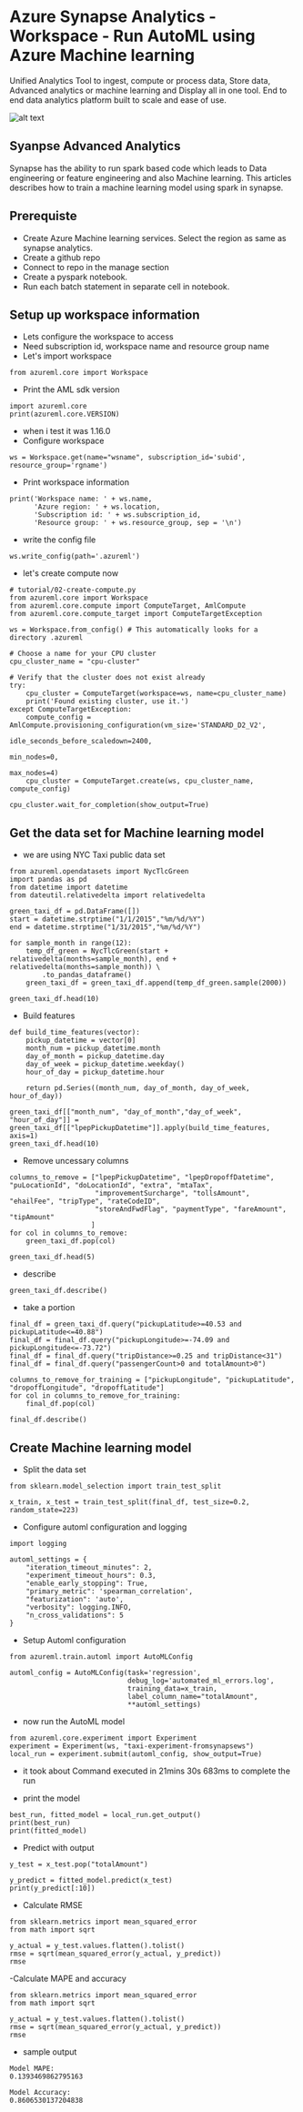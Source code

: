 # Azure Synapse Analytics - Workspace - Run AutoML using Azure Machine learning

Unified Analytics Tool to ingest, compute or process data, Store data, Advanced analytics or machine learning and Display all in one tool. End to end data analytics platform built to scale and ease of use. 

![alt text](https://github.com/balakreshnan/synapseAnalytics/blob/master/images/synapseprocess.JPG "Synapse Analytics")

## Syanpse Advanced Analytics

Synapse has the ability to run spark based code which leads to Data engineering or feature engineering and also Machine learning. This articles describes how to train a machine learning model using spark in synapse.

## Prerequiste
- Create Azure Machine learning services. Select the region as same as synapse analytics.
- Create a github repo
- Connect to repo in the manage section
- Create a pyspark notebook.
- Run each batch statement in separate cell in notebook.

## Setup up workspace information

- Lets configure the workspace to access
- Need subscription id, workspace name and resource group name
- Let's import workspace

```
from azureml.core import Workspace
```

- Print the AML sdk version

```
import azureml.core
print(azureml.core.VERSION)
```

- when i test it was 1.16.0
- Configure workspace

```
ws = Workspace.get(name="wsname", subscription_id='subid', resource_group='rgname')
```

- Print workspace information

```
print('Workspace name: ' + ws.name, 
      'Azure region: ' + ws.location, 
      'Subscription id: ' + ws.subscription_id, 
      'Resource group: ' + ws.resource_group, sep = '\n')
```

- write the config file

```
ws.write_config(path='.azureml')
```

- let's create compute now

```
# tutorial/02-create-compute.py
from azureml.core import Workspace
from azureml.core.compute import ComputeTarget, AmlCompute
from azureml.core.compute_target import ComputeTargetException

ws = Workspace.from_config() # This automatically looks for a directory .azureml

# Choose a name for your CPU cluster
cpu_cluster_name = "cpu-cluster"

# Verify that the cluster does not exist already
try:
    cpu_cluster = ComputeTarget(workspace=ws, name=cpu_cluster_name)
    print('Found existing cluster, use it.')
except ComputeTargetException:
    compute_config = AmlCompute.provisioning_configuration(vm_size='STANDARD_D2_V2',
                                                           idle_seconds_before_scaledown=2400,
                                                           min_nodes=0,
                                                           max_nodes=4)
    cpu_cluster = ComputeTarget.create(ws, cpu_cluster_name, compute_config)

cpu_cluster.wait_for_completion(show_output=True)
```

## Get the data set for Machine learning model

- we are using NYC Taxi public data set

```
from azureml.opendatasets import NycTlcGreen
import pandas as pd
from datetime import datetime
from dateutil.relativedelta import relativedelta
```

```
green_taxi_df = pd.DataFrame([])
start = datetime.strptime("1/1/2015","%m/%d/%Y")
end = datetime.strptime("1/31/2015","%m/%d/%Y")

for sample_month in range(12):
    temp_df_green = NycTlcGreen(start + relativedelta(months=sample_month), end + relativedelta(months=sample_month)) \
        .to_pandas_dataframe()
    green_taxi_df = green_taxi_df.append(temp_df_green.sample(2000))

green_taxi_df.head(10)
```

- Build features

```
def build_time_features(vector):
    pickup_datetime = vector[0]
    month_num = pickup_datetime.month
    day_of_month = pickup_datetime.day
    day_of_week = pickup_datetime.weekday()
    hour_of_day = pickup_datetime.hour

    return pd.Series((month_num, day_of_month, day_of_week, hour_of_day))

green_taxi_df[["month_num", "day_of_month","day_of_week", "hour_of_day"]] = green_taxi_df[["lpepPickupDatetime"]].apply(build_time_features, axis=1)
green_taxi_df.head(10)
```

- Remove uncessary columns

```
columns_to_remove = ["lpepPickupDatetime", "lpepDropoffDatetime", "puLocationId", "doLocationId", "extra", "mtaTax",
                     "improvementSurcharge", "tollsAmount", "ehailFee", "tripType", "rateCodeID",
                     "storeAndFwdFlag", "paymentType", "fareAmount", "tipAmount"
                    ]
for col in columns_to_remove:
    green_taxi_df.pop(col)

green_taxi_df.head(5)
```

- describe

```
green_taxi_df.describe()
```

- take a portion

```
final_df = green_taxi_df.query("pickupLatitude>=40.53 and pickupLatitude<=40.88")
final_df = final_df.query("pickupLongitude>=-74.09 and pickupLongitude<=-73.72")
final_df = final_df.query("tripDistance>=0.25 and tripDistance<31")
final_df = final_df.query("passengerCount>0 and totalAmount>0")

columns_to_remove_for_training = ["pickupLongitude", "pickupLatitude", "dropoffLongitude", "dropoffLatitude"]
for col in columns_to_remove_for_training:
    final_df.pop(col)
```

```
final_df.describe()
```

## Create Machine learning model

- Split the data set

```
from sklearn.model_selection import train_test_split

x_train, x_test = train_test_split(final_df, test_size=0.2, random_state=223)
```

- Configure automl configuration and logging

```
import logging

automl_settings = {
    "iteration_timeout_minutes": 2,
    "experiment_timeout_hours": 0.3,
    "enable_early_stopping": True,
    "primary_metric": 'spearman_correlation',
    "featurization": 'auto',
    "verbosity": logging.INFO,
    "n_cross_validations": 5
}
```

- Setup Automl configuration

```
from azureml.train.automl import AutoMLConfig

automl_config = AutoMLConfig(task='regression',
                             debug_log='automated_ml_errors.log',
                             training_data=x_train,
                             label_column_name="totalAmount",
                             **automl_settings)
```

- now run the AutoML model

```
from azureml.core.experiment import Experiment
experiment = Experiment(ws, "taxi-experiment-fromsynapsews")
local_run = experiment.submit(automl_config, show_output=True)
```

- it took about Command executed in 21mins 30s 683ms to complete the run

- print the model

```
best_run, fitted_model = local_run.get_output()
print(best_run)
print(fitted_model)
```

- Predict with output

```
y_test = x_test.pop("totalAmount")

y_predict = fitted_model.predict(x_test)
print(y_predict[:10])
```

- Calculate RMSE 

```
from sklearn.metrics import mean_squared_error
from math import sqrt

y_actual = y_test.values.flatten().tolist()
rmse = sqrt(mean_squared_error(y_actual, y_predict))
rmse
```

 -Calculate MAPE and accuracy

 ```
 from sklearn.metrics import mean_squared_error
from math import sqrt

y_actual = y_test.values.flatten().tolist()
rmse = sqrt(mean_squared_error(y_actual, y_predict))
rmse
```

- sample output

```
Model MAPE:
0.1393469862795163

Model Accuracy:
0.8606530137204838
```